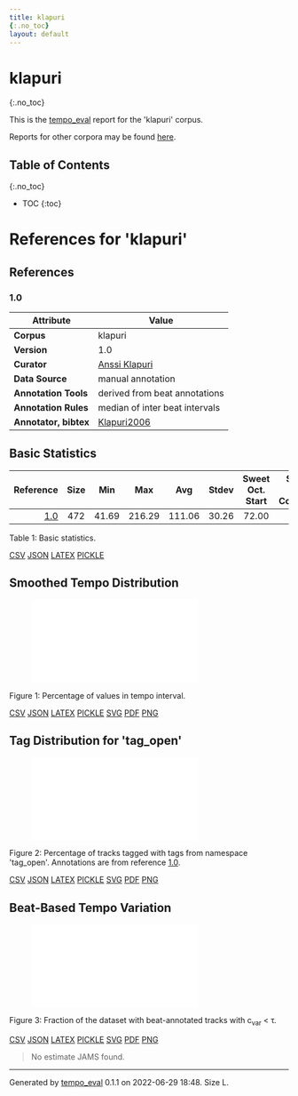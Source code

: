 ```yaml
---
title: klapuri
{:.no_toc}
layout: default
---
```


# klapuri
{:.no_toc}

This is the [tempo_eval](https://tempoeval.github.io/tempo_eval/) report for the 'klapuri' corpus.

Reports for other corpora may be found [here](index.md).

## Table of Contents
{:.no_toc}

- TOC
{:toc}

# References for 'klapuri'

## References

### 1.0

| Attribute | Value |
| --- | --- |
| **Corpus** | klapuri |
| **Version** | 1.0 |
| **Curator** | [Anssi Klapuri](mailto:anssi@yousician.com) |
| **Data&nbsp;Source** | manual annotation |
| **Annotation&nbsp;Tools** | derived from beat annotations |
| **Annotation&nbsp;Rules** | median of inter beat intervals |
| **Annotator,&nbsp;bibtex** |[Klapuri2006](bib/Klapuri2006.bib) |

## Basic Statistics

| Reference| Size | Min | Max | Avg | Stdev | Sweet Oct. Start | Sweet Oct. Coverage |
| ---: | :---: | :---: | :---: | :---: | :---: | :---: | :---: |
| [1.0](#10)                                         |   472   |   41.69   |   216.29   |   111.06   |   30.26   |   72.00   |   0.78   |

<a name="table1"></a>Table 1: Basic statistics.

[CSV](data/klapuri_reference_basic_stats.csv "Download data as CSV") [JSON](data/klapuri_reference_basic_stats.json "Download data as JSON") [LATEX](data/klapuri_reference_basic_stats.latex "Download data as LATEX") [PICKLE](data/klapuri_reference_basic_stats.pickle "Download data as PICKLE") 

## Smoothed Tempo Distribution

<figure>
<embed type="image/svg+xml" src="figures/klapuri_reference_dist.svg">
</figure>

<a name="figure1"></a>Figure 1: Percentage of values in tempo interval.

[CSV](data/klapuri_reference_dist.csv "Download data as CSV") [JSON](data/klapuri_reference_dist.json "Download data as JSON") [LATEX](data/klapuri_reference_dist.latex "Download data as LATEX") [PICKLE](data/klapuri_reference_dist.pickle "Download data as PICKLE") [SVG](figures/klapuri_reference_dist.svg "Open Figure") [PDF](figures/klapuri_reference_dist.pdf "Open Figure") [PNG](figures/klapuri_reference_dist.png "Open Figure") 

## Tag Distribution for 'tag_open'

<figure>
<embed type="image/svg+xml" src="figures/klapuri_reference_1.0_tag_open.svg">
</figure>

<a name="figure2"></a>Figure 2: Percentage of tracks tagged with tags from namespace 'tag_open'. Annotations are from reference [1.0](#10).

[CSV](data/klapuri_reference_1.0_tag_open.csv "Download data as CSV") [JSON](data/klapuri_reference_1.0_tag_open.json "Download data as JSON") [LATEX](data/klapuri_reference_1.0_tag_open.latex "Download data as LATEX") [PICKLE](data/klapuri_reference_1.0_tag_open.pickle "Download data as PICKLE") [SVG](figures/klapuri_reference_1.0_tag_open.svg "Open Figure") [PDF](figures/klapuri_reference_1.0_tag_open.pdf "Open Figure") [PNG](figures/klapuri_reference_1.0_tag_open.png "Open Figure") 

## Beat-Based Tempo Variation

<figure>
<embed type="image/svg+xml" src="figures/klapuri_variation.svg">
</figure>

<a name="figure3"></a>Figure 3: Fraction of the dataset with beat-annotated tracks with c<sub>var</sub> < τ.

[CSV](data/klapuri_variation.csv "Download data as CSV") [JSON](data/klapuri_variation.json "Download data as JSON") [LATEX](data/klapuri_variation.latex "Download data as LATEX") [PICKLE](data/klapuri_variation.pickle "Download data as PICKLE") [SVG](figures/klapuri_variation.svg "Open Figure") [PDF](figures/klapuri_variation.pdf "Open Figure") [PNG](figures/klapuri_variation.png "Open Figure") 

> No estimate JAMS found.

-------------------------
Generated by [tempo_eval](https://tempoeval.github.io/tempo_eval/) 0.1.1 on 2022-06-29 18:48. Size L.
